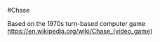 #Chase

Based on the 1970s turn-based computer game https://en.wikipedia.org/wiki/Chase_(video_game)